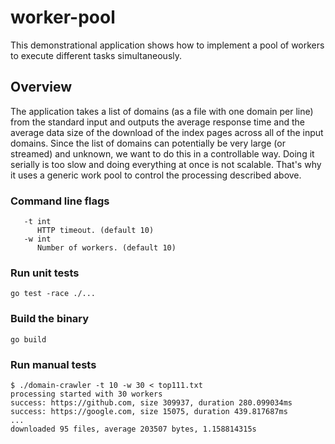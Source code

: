 # worker-pool

This demonstrational application shows how to implement a pool of workers to execute different tasks simultaneously.

## Overview

The application takes a list of domains (as a file with one domain per
line) from the standard input and outputs the average response time and the average data size of the download of the
index pages across all of the input domains.
Since the list of domains can potentially be very large (or streamed) and unknown, we want to do this in a controllable way.
Doing it serially is too slow and doing everything at once is not scalable.
That's why it uses a generic work pool to control the processing described above.

### Command line flags
```
   -t int
      HTTP timeout. (default 10)
   -w int
      Number of workers. (default 10)
```

### Run unit tests

```
go test -race ./...
```

### Build the binary

```
go build
```

### Run manual tests

   ```
   $ ./domain-crawler -t 10 -w 30 < top111.txt 
   processing started with 30 workers
   success: https://github.com, size 309937, duration 280.099034ms
   success: https://google.com, size 15075, duration 439.817687ms
   ...   
   downloaded 95 files, average 203507 bytes, 1.158814315s
   ```
